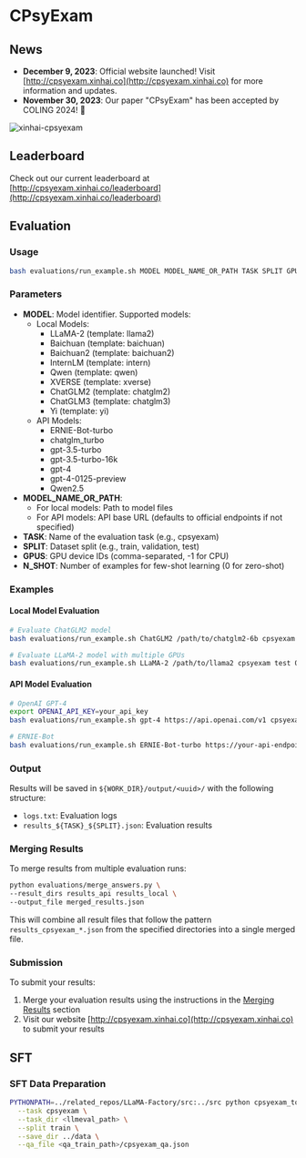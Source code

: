# CPsyExam

## News
- **December 9, 2023**: Official website launched! Visit [http://cpsyexam.xinhai.co](http://cpsyexam.xinhai.co) for more information and updates.
- **November 30, 2023**: Our paper "CPsyExam" has been accepted by COLING 2024! 🎉

![xinhai-cpsyexam](https://github.com/CAS-SIAT-XinHai/CPsyExam/assets/2136700/e2dd98ed-7090-47c7-aeab-cf58dcb23500)

## Leaderboard
Check out our current leaderboard at [http://cpsyexam.xinhai.co/leaderboard](http://cpsyexam.xinhai.co/leaderboard)

## Evaluation
### Usage
```bash
bash evaluations/run_example.sh MODEL MODEL_NAME_OR_PATH TASK SPLIT GPUS N_SHOT
```

### Parameters
- **MODEL**: Model identifier. Supported models:
  - Local Models:
    - LLaMA-2 (template: llama2)
    - Baichuan (template: baichuan)
    - Baichuan2 (template: baichuan2)
    - InternLM (template: intern)
    - Qwen (template: qwen)
    - XVERSE (template: xverse)
    - ChatGLM2 (template: chatglm2)
    - ChatGLM3 (template: chatglm3)
    - Yi (template: yi)
  - API Models:
    - ERNIE-Bot-turbo
    - chatglm_turbo
    - gpt-3.5-turbo
    - gpt-3.5-turbo-16k
    - gpt-4
    - gpt-4-0125-preview
    - Qwen2.5
- **MODEL_NAME_OR_PATH**: 
  - For local models: Path to model files
  - For API models: API base URL (defaults to official endpoints if not specified)
- **TASK**: Name of the evaluation task (e.g., cpsyexam)
- **SPLIT**: Dataset split (e.g., train, validation, test)
- **GPUS**: GPU device IDs (comma-separated, -1 for CPU)
- **N_SHOT**: Number of examples for few-shot learning (0 for zero-shot)

### Examples
#### Local Model Evaluation
```bash
# Evaluate ChatGLM2 model
bash evaluations/run_example.sh ChatGLM2 /path/to/chatglm2-6b cpsyexam test 0 5

# Evaluate LLaMA-2 model with multiple GPUs
bash evaluations/run_example.sh LLaMA-2 /path/to/llama2 cpsyexam test 0,1 3
```

#### API Model Evaluation
```bash
# OpenAI GPT-4
export OPENAI_API_KEY=your_api_key
bash evaluations/run_example.sh gpt-4 https://api.openai.com/v1 cpsyexam test -1 5

# ERNIE-Bot
bash evaluations/run_example.sh ERNIE-Bot-turbo https://your-api-endpoint cpsyexam test -1 5
```

### Output
Results will be saved in `${WORK_DIR}/output/<uuid>/` with the following structure:
- `logs.txt`: Evaluation logs
- `results_${TASK}_${SPLIT}.json`: Evaluation results

### Merging Results
To merge results from multiple evaluation runs:

```bash
python evaluations/merge_answers.py \
--result_dirs results_api results_local \
--output_file merged_results.json 
```

This will combine all result files that follow the pattern `results_cpsyexam_*.json` from the specified directories into a single merged file.

### Submission
To submit your results:
1. Merge your evaluation results using the instructions in the [Merging Results](#merging-results) section
2. Visit our website [http://cpsyexam.xinhai.co](http://cpsyexam.xinhai.co) to submit your results

## SFT
### SFT Data Preparation
```bash
PYTHONPATH=../related_repos/LLaMA-Factory/src:../src python cpsyexam_to_sft.py \
  --task cpsyexam \
  --task_dir <llmeval_path> \
  --split train \
  --save_dir ../data \
  --qa_file <qa_train_path>/cpsyexam_qa.json
```
